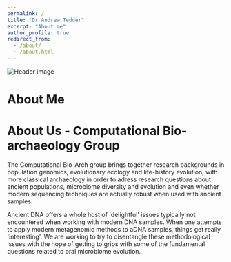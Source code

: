 ```yaml
---
permalink: /
title: "Dr Andrew Tedder"
excerpt: "About me"
author_profile: true
redirect_from: 
  - /about/
  - /about.html
---
```


![Header image](/images/BA35B375-35EA-4FE8-8EA4-29915A807055.JPEG)

# About Me



# About Us - Computational Bio-archaeology Group

The Computational Bio-Arch group brings together research backgrounds in population genomics, evolutionary ecology and life-history evolution, with more classical archaeology in order to adress research questions about ancient populations, microbiome diversity and evolution and even whether modern sequencing techniques are actually robust when used with ancient samples.

Ancient DNA offers a whole host of 'delightful' issues typically not encountered when working with modern DNA samples. When one attempts to apply modern metagenomic methods to aDNA samples, things get really 'interesting'. We are working to try to disentangle these methodological issues with the hope of getting to grips with some of the fundamental questions related to oral microbiome evolution.

